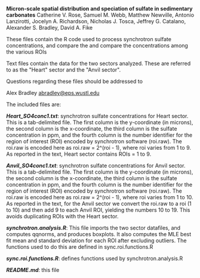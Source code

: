 **Micron-scale spatial distribution and speciation of sulfate in sedimentary carbonates**
Catherine V. Rose, Samuel M. Webb, Matthew Newville, Antonio Lanzirotti, Jocelyn A. Richardson, Nicholas J. Tosca, Jeffrey G. Catalano, Alexander S. Bradley, David A. Fike

These files contain the R code used to process synchrotron sulfate concentrations, and compare the  and compare the concentrations among the various ROIs

Text files contain the data for the two sectors analyzed. These are referred to as the "Heart" sector and the "Anvil sector". 

Questions regarding these files should be addressed to

Alex Bradley abradley@eps.wustl.edu

The included files are:

***Heart_SO4conc1.txt***: synchrotron sulfate concentrations for Heart sector. This is a tab-delimited file. The first column is the y-coordinate (in microns), the second column is the x-coordinate, the third column is the sulfate concentration in ppm, and the fourth column is the number identifier for the region of interest (ROI) encoded by synchrotron software (roi.raw). The roi.raw is encoded here as roi.raw = 2^(roi - 1), where roi varies from 1 to 9. As reported in the text, Heart sector contains ROIs = 1 to 9. 

***Anvil_SO4conc1.txt***: synchrotron sulfate concentrations for Anvil sector. This is a tab-delimited file. The first column is the y-coordinate (in microns), the second column is the x-coordinate, the third column is the sulfate concentration in ppm, and the fourth column is the number identifier for the region of interest (ROI) encoded by synchrotron software (roi.raw). The roi.raw is encoded here as roi.raw = 2^(roi - 1), where roi varies from 1 to 10. As reported in the text, for the Anvil sector we convert the roi.raw to a roi (1 to 10) and then add 9 to each Anvil ROI, yielding the numbers 10 to 19. This avoids duplicating ROIs with the Heart sector.  

***synchrotron.analysis.R***: This file imports the two sector datafiles, and computes qqnorms, and produces boxplots. It also computes the MLE best fit mean and standard deviation for each ROI after excluding outliers. The functions used to do this are defined in sync.roi.functions.R

***sync.roi.functions.R***: defines functions used by synchrotron.analysis.R

***README.md***: this file
